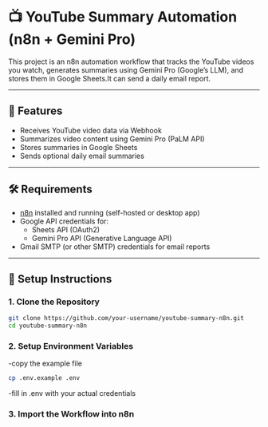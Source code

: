 # 📺 YouTube Summary Automation (n8n + Gemini Pro)

This project is an n8n automation workflow that tracks the YouTube videos you watch, generates summaries using Gemini Pro (Google’s LLM), and stores them in Google Sheets.It can send a daily email report.

---

## 🧩 Features

- Receives YouTube video data via Webhook
- Summarizes video content using Gemini Pro (PaLM API)
- Stores summaries in Google Sheets
- Sends optional daily email summaries

---

## 🛠 Requirements

- [n8n](https://n8n.io/) installed and running (self-hosted or desktop app)
- Google API credentials for:
  - Sheets API (OAuth2)
  - Gemini Pro API (Generative Language API)
- Gmail SMTP (or other SMTP) credentials for email reports

---

## 🔧 Setup Instructions

### 1. Clone the Repository

```bash
git clone https://github.com/your-username/youtube-summary-n8n.git
cd youtube-summary-n8n
```
### 2. Setup Environment Variables
-copy the example file
```bash
cp .env.example .env
```
-fill in .env with your actual credentials

### 3. Import the Workflow into n8n
